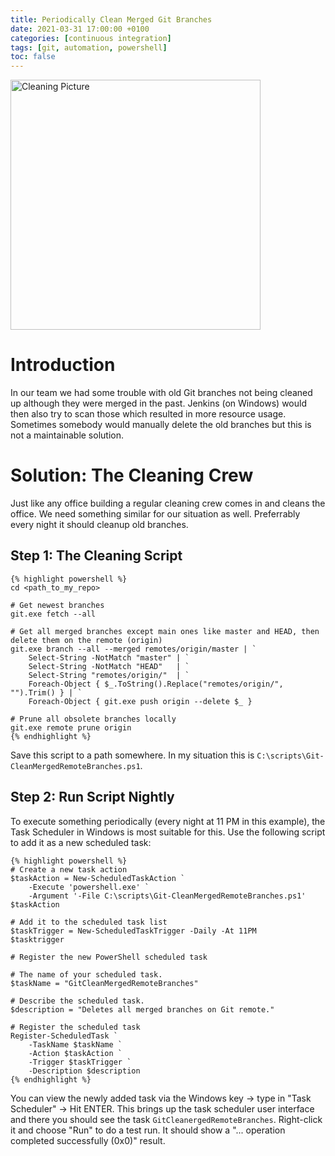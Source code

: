 ```yaml
---
title: Periodically Clean Merged Git Branches
date: 2021-03-31 17:00:00 +0100
categories: [continuous integration]
tags: [git, automation, powershell]
toc: false
---
```


<img src="{{site.url}}assets/clean.jpg" alt="Cleaning Picture" width="400"/>

# Introduction

In our team we had some trouble with old Git branches not being cleaned up although they were merged in the past.
Jenkins (on Windows) would then also try to scan those which resulted in more resource usage.
Sometimes somebody would manually delete the old branches but this is not a maintainable solution.

# Solution: The Cleaning Crew

Just like any office building a regular cleaning crew comes in and cleans the office.
We need something similar for our situation as well.
Preferrably every night it should cleanup old branches.

## Step 1: The Cleaning Script
    {% highlight powershell %}
    cd <path_to_my_repo>

    # Get newest branches
    git.exe fetch --all

    # Get all merged branches except main ones like master and HEAD, then delete them on the remote (origin)
    git.exe branch --all --merged remotes/origin/master | `
        Select-String -NotMatch "master" | `
        Select-String -NotMatch "HEAD"   | `
        Select-String "remotes/origin/"  | `
        Foreach-Object { $_.ToString().Replace("remotes/origin/", "").Trim() } | `
        Foreach-Object { git.exe push origin --delete $_ }

    # Prune all obsolete branches locally
    git.exe remote prune origin
    {% endhighlight %}

Save this script to a path somewhere. In my situation this is `C:\scripts\Git-CleanMergedRemoteBranches.ps1`.

## Step 2: Run Script Nightly

To execute something periodically (every night at 11 PM in this example), the Task Scheduler in Windows is most suitable for this.
Use the following script to add it as a new scheduled task:

    {% highlight powershell %}
    # Create a new task action
    $taskAction = New-ScheduledTaskAction `
        -Execute 'powershell.exe' `
        -Argument '-File C:\scripts\Git-CleanMergedRemoteBranches.ps1'
    $taskAction

    # Add it to the scheduled task list
    $taskTrigger = New-ScheduledTaskTrigger -Daily -At 11PM
    $tasktrigger

    # Register the new PowerShell scheduled task

    # The name of your scheduled task.
    $taskName = "GitCleanMergedRemoteBranches"

    # Describe the scheduled task.
    $description = "Deletes all merged branches on Git remote."

    # Register the scheduled task
    Register-ScheduledTask `
        -TaskName $taskName `
        -Action $taskAction `
        -Trigger $taskTrigger `
        -Description $description
    {% endhighlight %}

You can view the newly added task via the Windows key -> type in "Task Scheduler" -> Hit ENTER.
This brings up the task scheduler user interface and there you should see the task `GitCleanergedRemoteBranches`.
Right-click it and choose "Run" to do a test run. It should show a "... operation completed successfully (0x0)" result.
